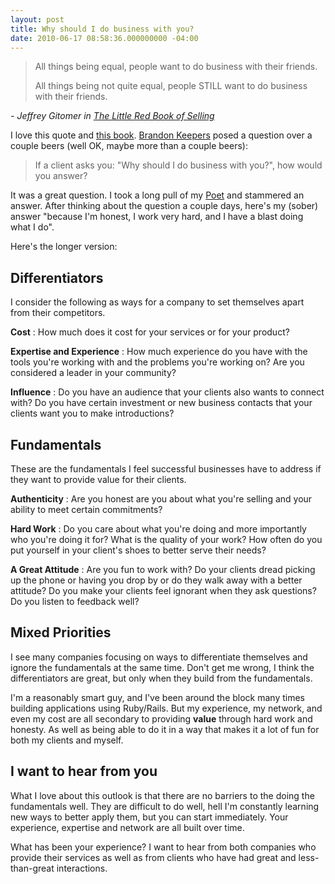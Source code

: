 ```yaml
---
layout: post
title: Why should I do business with you?
date: 2010-06-17 08:58:36.000000000 -04:00
---
```

> All things being equal, people want to do business with their friends.
>
> All things being not quite equal, people STILL want to do business with their friends.

_- Jeffrey Gitomer in [The Little Red Book of Selling](http://www.amazon.com/Little-Red-Book-Selling-Principles/dp/1885167601)_

I love this quote and [this book](http://www.amazon.com/Little-Red-Book-Selling-Principles/dp/1885167601). [Brandon Keepers](http://opensoul.org/) posed a question over a couple beers (well OK, maybe more than a couple beers):

> If a client asks you: "Why should I do business with you?", how would you answer?

It was a great question. I took a long pull of my [Poet](http://newhollandbrew.com/corp/beer) and stammered an answer. After thinking about the question a couple days, here's my (sober) answer "because I'm honest, I work very hard, and I have a blast doing what I do".

Here's the longer version:

## Differentiators ##

I consider the following as ways for a company to set themselves apart from their competitors.

**Cost** : How much does it cost for your services or for your product?

**Expertise and Experience** : How much experience do you have with the tools you're working with and the problems you're working on? Are you considered a leader in your community?

**Influence** : Do you have an audience that your clients also wants to connect with? Do you have certain investment or new business contacts that your clients want you to make introductions?

## Fundamentals ##

These are the fundamentals I feel successful businesses have to address if they want to provide value for their clients.

**Authenticity** : Are you honest are you about what you're selling and your ability to meet certain commitments?

**Hard Work** : Do you care about what you're doing and more importantly who you're doing it for? What is the quality of your work? How often do you put yourself in your client's shoes to better serve their needs?

**A Great Attitude** : Are you fun to work with? Do your clients dread picking up the phone or having you drop by or do they walk away with a better attitude? Do you make your clients feel ignorant when they ask questions? Do you listen to feedback well?


## Mixed Priorities ##

I see many companies focusing on ways to differentiate themselves and ignore the fundamentals at the same time. Don't get me wrong, I think the differentiators are great, but only when they build from the fundamentals.

I'm a reasonably smart guy, and I've been around the block many times building applications using Ruby/Rails. But my experience, my network, and even my cost are all secondary to providing **value** through hard work and honesty. As well as being able to do it in a way that makes it a lot of fun for both my clients and myself.

## I want to hear from you ##

What I love about this outlook is that there are no barriers to the doing the fundamentals well. They are difficult to do well, hell I'm constantly learning new ways to better apply them, but you can start immediately. Your experience, expertise and network are all built over time.

What has been your experience? I want to hear from both companies who provide their services as well as from clients who have had great and less-than-great interactions.
